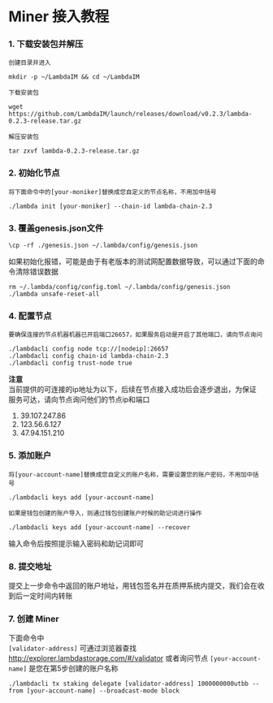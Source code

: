 # Miner 接入教程

### 1. 下载安装包并解压
`创建目录并进入`
```
mkdir -p ~/LambdaIM && cd ~/LambdaIM
```
`下载安装包`
```
wget https://github.com/LambdaIM/launch/releases/download/v0.2.3/lambda-0.2.3-release.tar.gz
```

`解压安装包`
```
tar zxvf lambda-0.2.3-release.tar.gz
```

### 2. 初始化节点  
`将下面命令中的[your-moniker]替换成您自定义的节点名称，不用加中括号`
```
./lambda init [your-moniker] --chain-id lambda-chain-2.3
```

### 3. 覆盖genesis.json文件
```
\cp -rf ./genesis.json ~/.lambda/config/genesis.json
```
如果初始化报错，可能是由于有老版本的测试网配置数据导致，可以通过下面的命令清除错误数据
```
rm ~/.lambda/config/config.toml ~/.lambda/config/genesis.json
./lambda unsafe-reset-all
```

### 4. 配置节点
`要确保连接的节点机器机器已开启端口26657，如果服务启动是开启了其他端口，请向节点询问`
```
./lambdacli config node tcp://[nodeip]:26657
./lambdacli config chain-id lambda-chain-2.3
./lambdacli config trust-node true
```

**注意**  
当前提供的可连接的ip地址为以下，后续在节点接入成功后会逐步退出，为保证
服务可达，请向节点询问他们的节点ip和端口

1. 39.107.247.86
2. 123.56.6.127
3. 47.94.151.210

### 5. 添加账户  
`将[your-account-name]替换成您自定义的账户名称，需要设置您的账户密码，不用加中括号`
```
./lambdacli keys add [your-account-name]
```

```如果是钱包创建的账户导入，则通过钱包创建账户时候的助记词进行操作```
```
./lambdacli keys add [your-account-name] --recover
```
输入命令后按照提示输入密码和助记词即可


### 8. 提交地址
提交上一步命令中返回的账户地址，用钱包签名并在质押系统内提交，我们会在收到后一定时间内转账

### 7. 创建 Miner
下面命令中   
`[validator-address]` 可通过浏览器查找 http://explorer.lambdastorage.com/#/validator  或者询问节点
`[your-account-name]` 是您在第5步创建的账户名称
```
./lambdacli tx staking delegate [validator-address] 1000000000utbb --from [your-account-name] --broadcast-mode block
```

